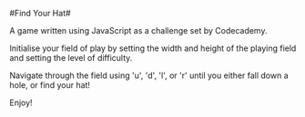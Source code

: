 #Find Your Hat#

A game written using JavaScript as a challenge set by Codecademy.

Initialise your field of play by setting the width and height of the playing field and setting the level of difficulty.

Navigate through the field using 'u', 'd', 'l', or 'r' until you either fall down a hole, or find your hat!

Enjoy!
